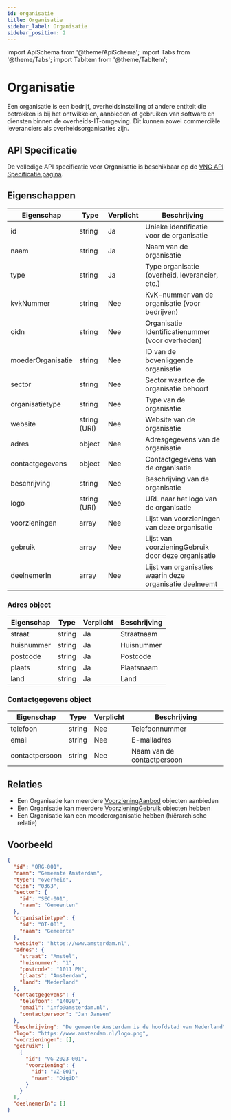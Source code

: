 ```yaml
---
id: organisatie
title: Organisatie
sidebar_label: Organisatie
sidebar_position: 2
---
```


import ApiSchema from '@theme/ApiSchema';
import Tabs from '@theme/Tabs';
import TabItem from '@theme/TabItem';

# Organisatie

Een organisatie is een bedrijf, overheidsinstelling of andere entiteit die betrokken is bij het ontwikkelen, aanbieden of gebruiken van software en diensten binnen de overheids-IT-omgeving. Dit kunnen zowel commerciële leveranciers als overheidsorganisaties zijn.

## API Specificatie

De volledige API specificatie voor Organisatie is beschikbaar op de [VNG API Specificatie pagina](https://vng-realisatie.github.io/Softwarecatalogus/api#tag/Software-Catalogus/operation/getLeveranciersorganisaties).

## Eigenschappen

| Eigenschap | Type | Verplicht | Beschrijving |
|------------|------|-----------|--------------|
| id | string | Ja | Unieke identificatie voor de organisatie |
| naam | string | Ja | Naam van de organisatie |
| type | string | Ja | Type organisatie (overheid, leverancier, etc.) |
| kvkNummer | string | Nee | KvK-nummer van de organisatie (voor bedrijven) |
| oidn | string | Nee | Organisatie Identificatienummer (voor overheden) |
| moederOrganisatie | string | Nee | ID van de bovenliggende organisatie |
| sector | string | Nee | Sector waartoe de organisatie behoort |
| organisatietype | string | Nee | Type van de organisatie |
| website | string (URI) | Nee | Website van de organisatie |
| adres | object | Nee | Adresgegevens van de organisatie |
| contactgegevens | object | Nee | Contactgegevens van de organisatie |
| beschrijving | string | Nee | Beschrijving van de organisatie |
| logo | string (URI) | Nee | URL naar het logo van de organisatie |
| voorzieningen | array | Nee | Lijst van voorzieningen van deze organisatie |
| gebruik | array | Nee | Lijst van voorzieningGebruik door deze organisatie |
| deelnemerIn | array | Nee | Lijst van organisaties waarin deze organisatie deelneemt |

### Adres object

| Eigenschap | Type | Verplicht | Beschrijving |
|------------|------|-----------|--------------|
| straat | string | Ja | Straatnaam |
| huisnummer | string | Ja | Huisnummer |
| postcode | string | Ja | Postcode |
| plaats | string | Ja | Plaatsnaam |
| land | string | Ja | Land |

### Contactgegevens object

| Eigenschap | Type | Verplicht | Beschrijving |
|------------|------|-----------|--------------|
| telefoon | string | Nee | Telefoonnummer |
| email | string | Nee | E-mailadres |
| contactpersoon | string | Nee | Naam van de contactpersoon |

## Relaties

- Een Organisatie kan meerdere [VoorzieningAanbod](./voorzieningaanbod) objecten aanbieden
- Een Organisatie kan meerdere [VoorzieningGebruik](./voorzieninggebruik) objecten hebben
- Een Organisatie kan een moederorganisatie hebben (hiërarchische relatie)

## Voorbeeld

```json
{
  "id": "ORG-001",
  "naam": "Gemeente Amsterdam",
  "type": "overheid",
  "oidn": "0363",
  "sector": {
    "id": "SEC-001",
    "naam": "Gemeenten"
  },
  "organisatietype": {
    "id": "OT-001",
    "naam": "Gemeente"
  },
  "website": "https://www.amsterdam.nl",
  "adres": {
    "straat": "Amstel",
    "huisnummer": "1",
    "postcode": "1011 PN",
    "plaats": "Amsterdam",
    "land": "Nederland"
  },
  "contactgegevens": {
    "telefoon": "14020",
    "email": "info@amsterdam.nl",
    "contactpersoon": "Jan Jansen"
  },
  "beschrijving": "De gemeente Amsterdam is de hoofdstad van Nederland",
  "logo": "https://www.amsterdam.nl/logo.png",
  "voorzieningen": [],
  "gebruik": [
    {
      "id": "VG-2023-001",
      "voorziening": {
        "id": "VZ-001",
        "naam": "DigiD"
      }
    }
  ],
  "deelnemerIn": []
}
``` 